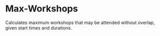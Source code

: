 # Max-Workshops
 Calculates maximum workshops that may be attended without overlap, given start times and durations.
